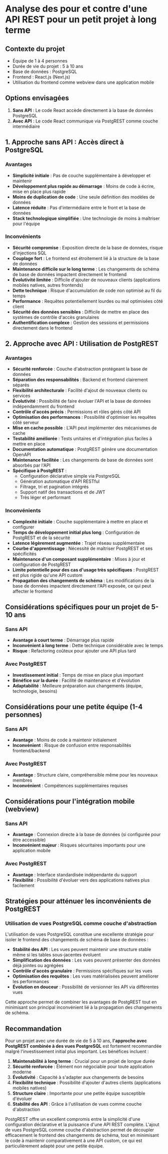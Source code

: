 # Analyse des pour et contre d'une API REST pour un petit projet à long terme

## Contexte du projet
- Équipe de 1 à 4 personnes
- Durée de vie du projet : 5 à 10 ans
- Base de données : PostgreSQL
- Frontend : React.js (Next.js)
- Utilisation du frontend comme webview dans une application mobile

## Options envisagées
1. **Sans API** : Le code React accède directement à la base de données PostgreSQL
2. **Avec API** : Le code React communique via PostgREST comme couche intermédiaire

## 1. Approche sans API : Accès direct à PostgreSQL

### Avantages

- **Simplicité initiale** : Pas de couche supplémentaire à développer et maintenir
- **Développement plus rapide au démarrage** : Moins de code à écrire, mise en place plus rapide
- **Moins de duplication de code** : Une seule définition des modèles de données
- **Latence réduite** : Pas d'intermédiaire entre le front et la base de données
- **Stack technologique simplifiée** : Une technologie de moins à maîtriser pour l'équipe

### Inconvénients

- **Sécurité compromise** : Exposition directe de la base de données, risque d'injections SQL
- **Couplage fort** : Le frontend est étroitement lié à la structure de la base de données
- **Maintenance difficile sur le long terme** : Les changements de schéma de base de données impactent directement le frontend
- **Évolutivité limitée** : Difficile d'ajouter de nouveaux clients (applications mobiles natives, autres frontends)
- **Dette technique** : Risque d'accumulation de code non optimisé au fil du temps
- **Performance** : Requêtes potentiellement lourdes ou mal optimisées côté client
- **Sécurité des données sensibles** : Difficile de mettre en place des systèmes de contrôle d'accès granulaires
- **Authentification complexe** : Gestion des sessions et permissions directement dans le frontend

## 2. Approche avec API : Utilisation de PostgREST

### Avantages

- **Sécurité renforcée** : Couche d'abstraction protégeant la base de données
- **Séparation des responsabilités** : Backend et frontend clairement séparés
- **Flexibilité architecturale** : Facilité d'ajout de nouveaux clients ou services
- **Évolutivité** : Possibilité de faire évoluer l'API et la base de données indépendamment du frontend
- **Contrôle d'accès précis** : Permissions et rôles gérés côté API
- **Optimisation des performances** : Possibilité d'optimiser les requêtes côté serveur
- **Mise en cache possible** : L'API peut implémenter des mécanismes de cache
- **Testabilité améliorée** : Tests unitaires et d'intégration plus faciles à mettre en place
- **Documentation automatique** : PostgREST génère une documentation OpenAPI
- **Maintenance facilitée** : Les changements de base de données sont absorbés par l'API
- **Spécifique à PostgREST** :
  - Configuration déclarative simple via PostgreSQL
  - Génération automatique d'API RESTful
  - Filtrage, tri et pagination intégrés
  - Support natif des transactions et de JWT
  - Très léger et performant

### Inconvénients

- **Complexité initiale** : Couche supplémentaire à mettre en place et configurer
- **Temps de développement initial plus long** : Configuration de PostgREST et de la sécurité
- **Latence légèrement augmentée** : Trajet réseau supplémentaire
- **Courbe d'apprentissage** : Nécessité de maîtriser PostgREST et ses spécificités
- **Maintenance d'un composant supplémentaire** : Mises à jour et configuration de PostgREST
- **Limite potentielle pour des cas d'usage très spécifiques** : PostgREST est plus rigide qu'une API custom
- **Propagation des changements de schéma** : Les modifications de la base de données impactent directement l'API exposée, ce qui peut affecter le frontend

## Considérations spécifiques pour un projet de 5-10 ans

### Sans API
- **Avantage à court terme** : Démarrage plus rapide
- **Inconvénient à long terme** : Dette technique considérable avec le temps
- **Risque** : Refactoring coûteux pour ajouter une API plus tard

### Avec PostgREST
- **Investissement initial** : Temps de mise en place plus important
- **Bénéfice sur la durée** : Facilité de maintenance et d'évolution
- **Adaptabilité** : Meilleure préparation aux changements (équipe, technologie, besoins)

## Considérations pour une petite équipe (1-4 personnes)

### Sans API
- **Avantage** : Moins de code à maintenir initialement
- **Inconvénient** : Risque de confusion entre responsabilités frontend/backend

### Avec PostgREST
- **Avantage** : Structure claire, compréhensible même pour les nouveaux membres
- **Inconvénient** : Compétences supplémentaires requises

## Considérations pour l'intégration mobile (webview)

### Sans API
- **Avantage** : Connexion directe à la base de données (si configurée pour être accessible)
- **Inconvénient majeur** : Risques sécuritaires importants pour une application mobile

### Avec PostgREST
- **Avantage** : Interface standardisée indépendante du support
- **Flexibilité** : Possibilité d'évoluer vers des applications natives plus facilement

## Stratégies pour atténuer les inconvénients de PostgREST

### Utilisation de vues PostgreSQL comme couche d'abstraction

L'utilisation de vues PostgreSQL constitue une excellente stratégie pour isoler le frontend des changements de schéma de base de données :

- **Stabilité des API** : Les vues peuvent maintenir une structure stable même si les tables sous-jacentes évoluent
- **Simplification des données** : Les vues peuvent présenter des données déjà jointes ou agrégées
- **Contrôle d'accès granulaire** : Permissions spécifiques sur les vues
- **Optimisation des requêtes** : Les vues matérialisées peuvent améliorer les performances
- **Évolution en douceur** : Possibilité de versionner les API via différentes vues

Cette approche permet de combiner les avantages de PostgREST tout en minimisant son principal inconvénient lié à la propagation des changements de schéma.

## Recommandation

Pour un projet avec une durée de vie de 5 à 10 ans, **l'approche avec PostgREST combinée à des vues PostgreSQL** est fortement recommandée malgré l'investissement initial plus important. Les bénéfices incluent :

1. **Maintenabilité à long terme** : Crucial pour un projet de longue durée
2. **Sécurité renforcée** : Élément non négociable pour toute application moderne
3. **Évolutivité** : Capacité à s'adapter aux changements de besoins
4. **Flexibilité technique** : Possibilité d'ajouter d'autres clients (applications mobiles natives)
5. **Structure claire** : Importante pour une petite équipe susceptible d'évoluer
6. **Stabilité des API** : Grâce à l'utilisation de vues comme couche d'abstraction

PostgREST offre un excellent compromis entre la simplicité d'une configuration déclarative et la puissance d'une API REST complète. L'ajout de vues PostgreSQL comme couche d'abstraction permet de découpler efficacement le frontend des changements de schéma, tout en minimisant le code à maintenir comparativement à une API custom, ce qui est particulièrement adapté pour une petite équipe.